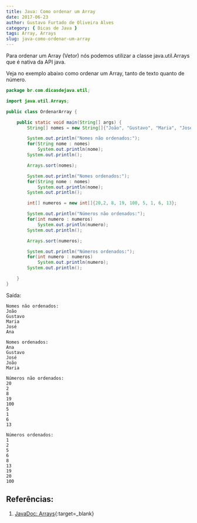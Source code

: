 ```yaml
---
title: Java: Como ordenar um Array
date: 2017-06-23
author: Gustavo Furtado de Oliveira Alves
category: { Dicas de Java }
tags: Array, Arrays
slug: java-como-ordenar-um-array
---
```


Para ordenar um Array (Vetor) nós podemos utilizar a classe java.util.Arrays
que é nativa da API java.

Veja no exemplo abaixo como ordenar um Array, tanto de texto quanto de número.

```java
package br.com.dicasdejava.util;

import java.util.Arrays;

public class OrdenarArray {

	public static void main(String[] args) {
		String[] nomes = new String[]{"João", "Gustavo", "Maria", "José", "Ana"};

		System.out.println("Nomes não ordenados:");
		for(String nome : nomes)
			System.out.println(nome);
		System.out.println();

		Arrays.sort(nomes);

		System.out.println("Nomes ordenados:");
		for(String nome : nomes)
			System.out.println(nome);
		System.out.println();

		int[] numeros = new int[]{20,2, 8, 19, 100, 5, 1, 6, 13};

		System.out.println("Números não ordenados:");
		for(int numero : numeros)
			System.out.println(numero);
		System.out.println();

		Arrays.sort(numeros);

		System.out.println("Números ordenados:");
		for(int numero : numeros)
			System.out.println(numero);
		System.out.println();

	}
}
```

Saída:

```
Nomes não ordenados:
João
Gustavo
Maria
José
Ana

Nomes ordenados:
Ana
Gustavo
José
João
Maria

Números não ordenados:
20
2
8
19
100
5
1
6
13

Números ordenados:
1
2
5
6
8
13
19
20
100
```

## Referências:

1. [JavaDoc: Arrays](https://docs.oracle.com/javase/8/docs/api/java/util/Arrays.html){:target=\_blank}

